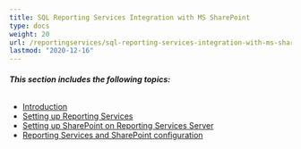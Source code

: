 ```yaml
---
title: SQL Reporting Services Integration with MS SharePoint
type: docs
weight: 20
url: /reportingservices/sql-reporting-services-integration-with-ms-sharepoint/
lastmod: "2020-12-16"
---
```


###### **This section includes the following topics:**
- [Introduction](/pdf/reportingservices/introduction/)
- [Setting up Reporting Services](/pdf/reportingservices/setting-up-reporting-services/)
- [Setting up SharePoint on Reporting Services Server](/pdf/reportingservices/setting-up-sharepoint-on-reporting-services-server/)
- [Reporting Services and SharePoint configuration](/pdf/reportingservices/reporting-services-and-sharepoint-configuration/)
